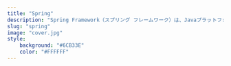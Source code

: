 ```yaml
---
title: "Spring"
description: "Spring Framework（スプリング フレームワーク）は、Javaプラットフォーム向けのオープンソースアプリケーションフレームワークである"
slug: "spring"
image: "cover.jpg"
style:
    background: "#6CB33E"
    color: "#FFFFFF"
---
```

